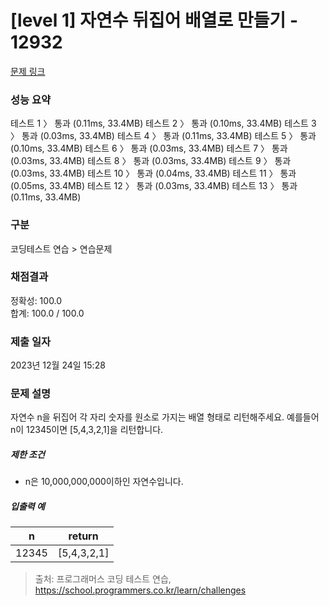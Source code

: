 # [level 1] 자연수 뒤집어 배열로 만들기 - 12932

[문제 링크](https://school.programmers.co.kr/learn/courses/30/lessons/12932)

### 성능 요약

테스트 1 〉	통과 (0.11ms, 33.4MB)
테스트 2 〉	통과 (0.10ms, 33.4MB)
테스트 3 〉	통과 (0.03ms, 33.4MB)
테스트 4 〉	통과 (0.11ms, 33.4MB)
테스트 5 〉	통과 (0.10ms, 33.4MB)
테스트 6 〉	통과 (0.03ms, 33.4MB)
테스트 7 〉	통과 (0.03ms, 33.4MB)
테스트 8 〉	통과 (0.03ms, 33.4MB)
테스트 9 〉	통과 (0.03ms, 33.4MB)
테스트 10 〉	통과 (0.04ms, 33.4MB)
테스트 11 〉	통과 (0.05ms, 33.4MB)
테스트 12 〉	통과 (0.03ms, 33.4MB)
테스트 13 〉	통과 (0.11ms, 33.4MB)

### 구분

코딩테스트 연습 > 연습문제

### 채점결과

정확성: 100.0<br/>합계: 100.0 / 100.0

### 제출 일자

2023년 12월 24일 15:28

### 문제 설명

<p>자연수 n을 뒤집어 각 자리 숫자를 원소로 가지는 배열 형태로 리턴해주세요. 예를들어 n이 12345이면 [5,4,3,2,1]을 리턴합니다.</p>

<h5>제한 조건</h5>

<ul>
<li>n은 10,000,000,000이하인 자연수입니다.</li>
</ul>

<h5>입출력 예</h5>
<table class="table">
        <thead><tr>
<th>n</th>
<th>return</th>
</tr>
</thead>
        <tbody><tr>
<td>12345</td>
<td>[5,4,3,2,1]</td>
</tr>
</tbody>
      </table>

> 출처: 프로그래머스 코딩 테스트 연습, https://school.programmers.co.kr/learn/challenges